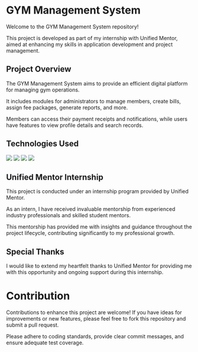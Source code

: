 # GYM Management System

Welcome to the GYM Management System repository!

This project is developed as part of my internship with Unified Mentor, aimed at enhancing my skills in application development and project management.

## Project Overview

The GYM Management System aims to provide an efficient digital platform for managing gym operations. 

It includes modules for administrators to manage members, create bills, assign fee packages, generate reports, and more. 

Members can access their payment receipts and notifications, while users have features to view profile details and search records.

## Technologies Used 

<img src="https://img.shields.io/badge/javascript%20-%23323330.svg?&style=for-the-badge&logo=javascript&logoColor=%23F7DF1E"/> 
<img src="https://img.shields.io/badge/html5%20-%23E34F26.svg?&style=for-the-badge&logo=html5&logoColor=white"/>
<img src="https://img.shields.io/badge/css3%20-%231572B6.svg?&style=for-the-badge&logo=css3&logoColor=white"/>
<img src="https://img.shields.io/badge/firebase%20-%23039BE5.svg?&style=for-the-badge&logo=firebase"/> 

## Unified Mentor Internship

This project is conducted under an internship program provided by Unified Mentor. 

As an intern, I have received invaluable mentorship from experienced industry professionals and skilled student mentors. 

This mentorship has provided me with insights and guidance throughout the project lifecycle, contributing significantly to my professional growth.

## Special Thanks

I would like to extend my heartfelt thanks to Unified Mentor for providing me with this opportunity and ongoing support during this internship. 


# Contribution

Contributions to enhance this project are welcome! If you have ideas for improvements or new features, please feel free to fork this repository and submit a pull request. 

Please adhere to coding standards, provide clear commit messages, and ensure adequate test coverage.
